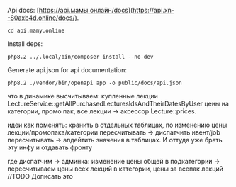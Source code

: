Api docs: [https://api.мамы.онлайн/docs](https://api.xn--80axb4d.online/docs/).

```cd api.mamy.online```

Install deps:
```
php8.2 ../.local/bin/composer install --no-dev
```

Generate api.json for api documentation:
```
php8.2 ./vendor/bin/openapi app -o public/docs/api.json
```

что в динамике высчитываем:
купленные лекции LectureService::getAllPurchasedLecturesIdsAndTheirDatesByUser
цены на категории, промо пак, все лекции -> аксессор Lecture::prices.

идеи как поменять: хранить в отдельных таблицах, по изменению цены лекции/промопака/категории пересчитывать ->
диспатчить ивент/job пересчитывать -> апдейтить значения в таблицах. И оттуда уже брать эту инфу и отдавать фронту

где диспатчим -> админка:
изменение цены общей в подкатегории -> пересчитываем цены всех лекций в категории, цены за всепак лекций
//TODO Дописать это
